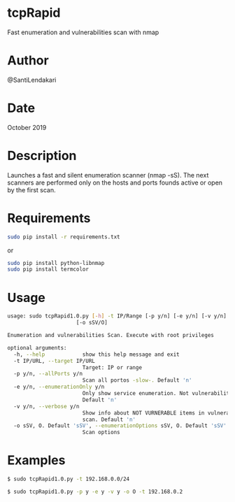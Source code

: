 # tcpRapid
Fast enumeration and vulnerabilities scan with nmap

# Author 
@SantiLendakari

# Date
October 2019

# Description
Launches a fast and silent enumeration scanner (nmap -sS). The next scanners are performed only on the hosts and ports founds active or open by the first scan.

# Requirements
```bash 
sudo pip install -r requirements.txt
```
or 
```bash 
sudo pip install python-libnmap
sudo pip install termcolor
```
                        
# Usage
```bash
usage: sudo tcpRapid1.0.py [-h] -t IP/Range [-p y/n] [-e y/n] [-v y/n]
                      [-o sSV/O]

Enumeration and vulnerabilities Scan. Execute with root privileges

optional arguments:
  -h, --help            show this help message and exit
  -t IP/URL, --target IP/URL
                        Target: IP or range
  -p y/n, --allPorts y/n
                        Scan all portos -slow-. Default 'n'
  -e y/n, --enumerationOnly y/n
                        Only show service enumeration. Not vulnerabilities.
                        Default 'n'
  -v y/n, --verbose y/n
                        Show info about NOT VURNERABLE items in vulnerability
                        scan. Default 'n'
  -o sSV, O. Default 'sSV', --enumerationOptions sSV, O. Default 'sSV'
                        Scan options

```

# Examples
```bash
$ sudo tcpRapid1.0.py -t 192.168.0.0/24
```
```bash
$ sudo tcpRapid1.0.py -p y -e y -v y -o O -t 192.168.0.2 
```
